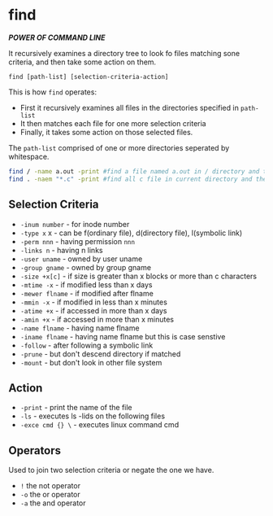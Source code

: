 # find

__*POWER OF COMMAND LINE*__

It recursively examines a directory tree to look fo files matching sone criteria, and then take some action on them.

`find [path-list] [selection-criteria-action]`

This is how `find` operates:
* First it recursively examines all files in the directories specified in `path-list`
* It then matches each file for one more selection criteria
* Finally, it takes some action on those selected files.

The `path-list` comprised of one or more directories seperated by whitespace.

```bash
find / -name a.out -print #find a file named a.out in / directory and the print its name
find . -naem "*.c" -print #find all c file in current directory and then print its name
```

## Selection Criteria

* `-inum number`    - for inode number
* `-type x` x       - can be f(ordinary file), d(directory file), l(symbolic link)
* `-perm nnn`       - having permission `nnn`
* `-links n`        - having n links
* `-user uname`     - owned by user uname
* `-group gname`    - owned by group gname
* `-size +x[c]`     - if size is greater than x blocks or more than c characters
* `-mtime -x`       - if modified less than x days
* `-mewer flname`   - if modified after flname
* `-mmin -x`        - if modified in less than x minutes 
* `-atime +x`       - if accessed in more than x days
* `-amin +x`        - if accessed in more than x minutes
* `-name flname`    - having name flname
* `-iname flname`   - having name flname but this is case senstive
* `-follow`         - after following a symbolic link
* `-prune`          - but don't descend directory if matched
* `-mount`          - but don't look in other file system

## Action

* `-print`          - print the name of the file
* `-ls`             - executes ls -lids on the following files
* `-exce cmd {} \`  - executes linux command cmd

## Operators

Used to join two selection criteria or negate the one we have.

* `!` the not operator 
* `-o` the or operator
* `-a` the and operator
